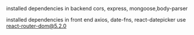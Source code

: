 installed dependencies in backend 
cors, express, mongoose,body-parser

installed dependencies in front end
axios, date-fns, react-datepicker
use react-router-dom@5.2.0
